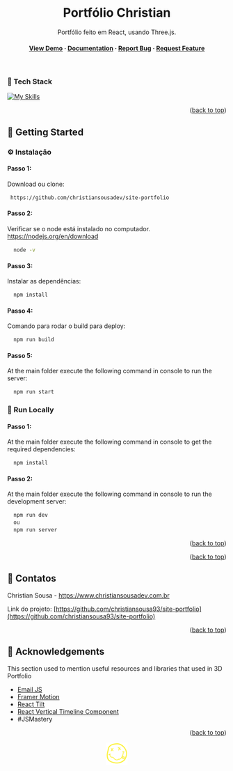 <a name="readme-top"></a>
<div align="center">



  <h1>Portfólio Christian</h1>
  
  <p>
    Portfólio feito em React, usando Three.js.
  </p>


   
 <h4>
    <a href="https://threejs-3-d-portfolio.vercel.app/">View Demo</a>
  <span> · </span>
    <a href="https://github.com/ladunjexa/Threejs_3D_Portfolio">Documentation</a>
  <span> · </span>
    <a href="https://github.com/ladunjexa/Threejs_3D_Portfolio/issues/">Report Bug</a>
  <span> · </span>
    <a href="https://github.com/ladunjexa/Threejs_3D_Portfolio/issues/">Request Feature</a>
  </h4>
</div>

<br />


<!-- TechStack -->
### :space_invader: Tech Stack

[![My Skills](https://skillicons.dev/icons?i=js,react,tailwind,threejs)](https://skillicons.dev)

<p align="right">(<a href="#readme-top">back to top</a>)</p>

<!-- Getting Started -->
## :toolbox: Getting Started

<!-- Installation -->
### :gear: Instalação

#### Passo 1:
Download ou clone:

```bash
 https://github.com/christiansousadev/site-portfolio
```

#### Passo 2:

Verificar se o node está instalado no computador.
https://nodejs.org/en/download

```bash
  node -v
```

#### Passo 3:

Instalar as dependências:

```bash
  npm install
```

#### Passo 4:

Comando para rodar o build para deploy:

```bash
  npm run build
```

#### Passo 5:

At the main folder execute the following command in console to run the server:

```bash
  npm run start
```

<!-- Run Locally -->
### :running: Run Locally

#### Passo 1:

At the main folder execute the following command in console to get the required dependencies:

```bash
  npm install
```

#### Passo 2:

At the main folder execute the following command in console to run the development server:

```bash
  npm run dev
  ou
  npm run server
```

<p align="right">(<a href="#readme-top">back to top</a>)</p>


<p align="right">(<a href="#readme-top">back to top</a>)</p>


<!-- Contatos -->
## :handshake: Contatos

Christian Sousa - https://www.christiansousadev.com.br

Link do projeto: [https://github.com/christiansousa93/site-portfolio](https://github.com/christiansousa93/site-portfolio)

<p align="right">(<a href="#readme-top">back to top</a>)</p>

<!-- Acknowledgments -->
## :gem: Acknowledgements

This section used to mention useful resources and libraries that used in 3D Portfolio

 - [Email JS](https://www.emailjs.com/)
 - [Framer Motion](https://www.framer.com/motion/)
 - [React Tilt](https://www.npmjs.com/package/react-tilt)
 - [React Vertical Timeline Component](https://www.npmjs.com/package/react-vertical-timeline-component)
 - #JSMastery

<p align="right">(<a href="#readme-top">back to top</a>)</p>

<p align="center">
<img src="https://github.com/ladunjexa/Threejs_3D_Portfolio/blob/main/public/logo.png" height="auto" width="10%" />
</p>
